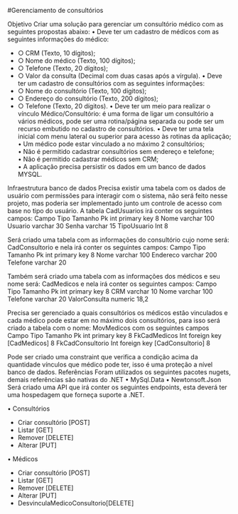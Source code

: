 #Gerenciamento de consultórios

Objetivo
Criar uma solução para gerenciar um consultório médico com as seguintes propostas abaixo:
•	Deve ter um cadastro de médicos com as seguintes informações do médico: 
- ○ CRM (Texto, 10 dígitos);  
- ○ Nome do médico (Texto, 100 dígitos);  
- ○ Telefone (Texto, 20 dígitos); 
- ○ Valor da consulta (Decimal com duas casas após a vírgula). 
•	 Deve ter um cadastro de consultórios com as seguintes informações: 
- ○ Nome do consultório (Texto, 100 dígitos);  
- ○ Endereço do consultório (Texto, 200 dígitos); 
- ○ Telefone (Texto, 20 dígitos). 
•	 Deve ter um meio para realizar o vínculo Médico/Consultório: é uma forma de ligar um consultório a vários médicos, pode ser uma rotina/página separada ou pode ser um recurso embutido no cadastro de consultórios. 
•	 Deve ter uma tela inicial com menu lateral ou superior para acesso às rotinas da aplicação; 
•	 Um médico pode estar vinculado a no máximo 2 consultórios;  
•	 Não é permitido cadastrar consultórios sem endereço e telefone;  
•	 Não é permitido cadastrar médicos sem CRM;  
•	 A aplicação precisa persistir os dados em um banco de dados MYSQL.

Infraestrutura banco de dados
Precisa existir uma tabela com os dados de usuário com permissões para interagir com o sistema, não será feito nesse projeto, mas poderia ser implementado junto um controle de acesso com base no tipo do usuário. A tabela CadUsuarios irá conter os seguintes campos:
Campo	Tipo	Tamanho
Pk	int primary key	8
Nome	varchar	100
Usuario	varchar	30
Senha	varchar	15
TipoUsuario	Int	8

Será criado uma tabela com as informações do consultório cujo nome será: CadConsultorio e nela irá conter os seguintes campos:
Campo	Tipo	Tamanho
Pk	int primary key	8
Nome	varchar	100
Endereco	varchar	200
Telefone	varchar	20

Também será criado uma tabela com as informações dos médicos e seu nome será: CadMedicos e nela irá conter os seguintes campos:
Campo	Tipo	Tamanho
Pk	int primary key	8
CRM	varchar	10
Nome	varchar	100
Telefone	varchar	20
ValorConsulta	numeric	18,2


Precisa ser gerenciado a quais consultórios os médicos estão vinculados e cada médico pode estar em no máximo dois consultórios, para isso será criado a tabela com o nome: MovMedicos com os seguintes campos
Campo	Tipo	Tamanho
Pk	int primary key	8
FkCadMedicos	Int foreign key [CadMedicos]	8
FkCadConsultorio	Int foreign key [CadConsultorio]	8

Pode ser criado uma constraint que verifica a condição acima da quantidade vínculos que médico pode ter, isso é uma proteção a nível banco de dados.
Referências
Foram utilizados os seguintes pacotes nugets, demais referências são nativas do .NET
•	MySql.Data
•	Newtonsoft.Json
Será criado uma API que irá conter os seguintes endpoints, esta deverá ter uma hospedagem que forneça suporte a .NET.

•	Consultórios
- Criar consultório [POST]
- Listar [GET]
- Remover [DELETE]
- Alterar [PUT]

•	Médicos
- Criar consultório [POST]
- Listar [GET]
- Remover [DELETE]
- Alterar [PUT]
- DesvinculaMedicoConsultorio[DELETE]


